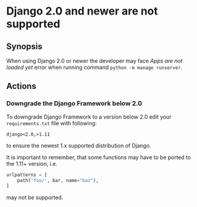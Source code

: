 # Django 2.0 and newer are not supported

## Synopsis

When using Django 2.0 or newer the developer may face *Apps are not loaded yet* error when running command ```python -m manage runserver```.

## Actions

### Downgrade the Django Framework below 2.0
To downgrade Django Framework to a version below 2.0 edit your ```requirements.txt``` file with following:
```text
django<2.0,>1.11
```
to ensure the newest 1.x supported distribution of Django.

It is important to remember, that some functions may have to be ported to the 1.11+ version, i.e.
```python
urlpatterns = [
    path('foo/', bar, name="baz"),
]
```
may not be supported.